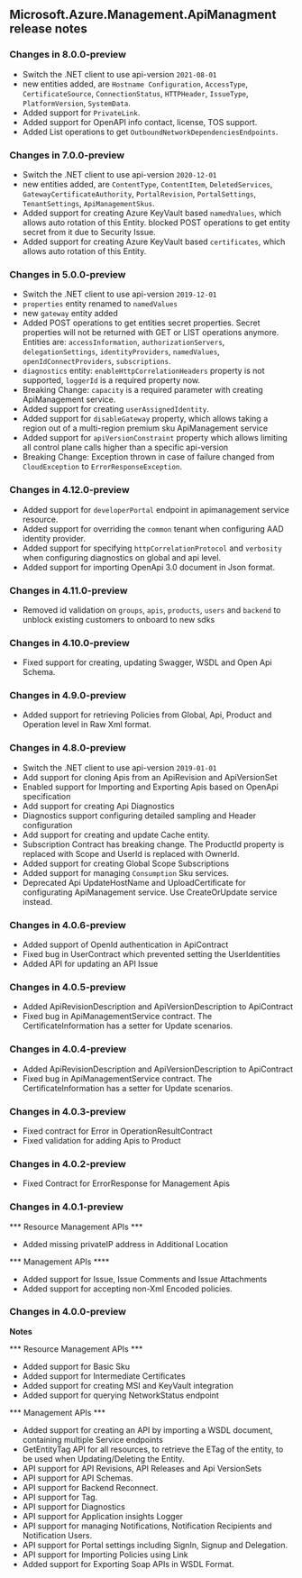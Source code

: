 ## Microsoft.Azure.Management.ApiManagment release notes

### Changes in 8.0.0-preview

- Switch the .NET client to use api-version `2021-08-01`
- new entities added, are `Hostname Configuration`, `AccessType`, `CertificateSource`, `ConnectionStatus`, `HTTPHeader`, `IssueType`, `PlatformVersion`, `SystemData`.
- Added support for `PrivateLink`.
- Added support for OpenAPI info contact, license, TOS support.
- Added List operations to get `OutboundNetworkDependenciesEndpoints`.

### Changes in 7.0.0-preview

- Switch the .NET client to use api-version `2020-12-01`
- new entities added, are `ContentType`, `ContentItem`, `DeletedServices`, `GatewayCertificateAuthority`, `PortalRevision`, `PortalSettings`, `TenantSettings`, `ApiManagementSkus`.
- Added support for creating Azure KeyVault based `namedValues`, which allows auto rotation of this Entity. blocked POST operations to get entity secret from it due to Security Issue.
- Added support for creating Azure KeyVault based `certificates`, which allows auto rotation of this Entity.

### Changes in 5.0.0-preview

- Switch the .NET client to use api-version `2019-12-01`
- `properties` entity renamed to `namedValues` 
- new `gateway` entity added
- Added POST operations to get entities secret properties. Secret properties will not be returned with GET or LIST operations anymore. Entities are: `accessInformation`, `authorizationServers`, `delegationSettings`, `identityProviders`, `namedValues`, `openIdConnectProviders`, `subscriptions`. 
- `diagnostics` entity: `enableHttpCorrelationHeaders` property is not supported, `loggerId` is a required property now.
- Breaking Change: `capacity` is a required parameter with creating ApiManagement service.
- Added support for creating `userAssignedIdentity`. 
- Added support for `disableGateway` property, which allows taking a region out of a multi-region premium sku ApiManagement service
- Added support for `apiVersionConstraint` property which allows limiting all control plane calls higher than a specific api-version
- Breaking Change: Exception thrown in case of failure changed from `CloudException` to `ErrorResponseException`.

### Changes in 4.12.0-preview

- Added support for `developerPortal` endpoint in apimanagement service resource.
- Added support for overriding the `common` tenant when configuring AAD identity provider.
- Added support for specifying `httpCorrelationProtocol` and `verbosity` when configuring diagnostics on global and api level.
- Added support for importing OpenApi 3.0 document in Json format.

### Changes in 4.11.0-preview

- Removed id validation on `groups`, `apis`, `products`, `users` and `backend` to unblock existing customers to onboard to new sdks

### Changes in 4.10.0-preview

- Fixed support for creating, updating Swagger, WSDL and Open Api Schema.

### Changes in 4.9.0-preview

- Added support for retrieving Policies from Global, Api, Product and Operation level in Raw Xml format.

### Changes in 4.8.0-preview

- Switch the .NET client to use api-version `2019-01-01`
- Add support for cloning Apis from an ApiRevision and ApiVersionSet
- Enabled support for Importing and Exporting Apis based on OpenApi specification
- Add support for creating Api Diagnostics
- Diagnostics support configuring detailed sampling and Header configuration
- Add support for creating and update Cache entity.
- Subscription Contract has breaking change. The ProductId property is replaced with Scope and UserId is replaced with OwnerId.
- Added support for creating Global Scope Subscriptions
- Added support for managing `Consumption` Sku services.
- Deprecated Api UpdateHostName and UploadCertificate for configurating ApiManagement service. Use CreateOrUpdate service instead.

### Changes in 4.0.6-preview

- Added support of OpenId authentication in ApiContract
- Fixed bug in UserContract which prevented setting the UserIdentities
- Added API for updating an API Issue

### Changes in 4.0.5-preview

- Added ApiRevisionDescription and ApiVersionDescription to ApiContract
- Fixed bug in ApiManagementService contract. The CertificateInformation has a setter for Update scenarios.

### Changes in 4.0.4-preview

- Added ApiRevisionDescription and ApiVersionDescription to ApiContract
- Fixed bug in ApiManagementService contract. The CertificateInformation has a setter for Update scenarios.

### Changes in 4.0.3-preview

- Fixed contract for Error in OperationResultContract
- Fixed validation for adding Apis to Product

### Changes in 4.0.2-preview

- Fixed Contract for ErrorResponse for Management Apis

### Changes in 4.0.1-preview

*** Resource Management APIs ***

- Added missing privateIP address in Additional Location

*** Management APIs ****

- Added support for Issue, Issue Comments and Issue Attachments
- Added support for accepting non-Xml Encoded policies.

### Changes in 4.0.0-preview

**Notes**

*** Resource Management APIs ***
- Added support for Basic Sku
- Added support for Intermediate Certificates
- Added support for creating MSI and KeyVault integration
- Added support for querying NetworkStatus endpoint

*** Management APIs ***
- Added support for creating an API by importing a WSDL document, containing multiple Service endpoints
- GetEntityTag API for all resources, to retrieve the ETag of the entity, to be used when Updating/Deleting the Entity.
- API support for API Revisions, API Releases and Api VersionSets
- API support for API Schemas.
- API support for Backend Reconnect.
- API support for Tag.
- API support for Diagnostics
- API support for Application insights Logger
- API support for managing Notifications, Notification Recipients and Notification Users.
- API support for Portal settings including SignIn, Signup and Delegation.
- API support for Importing Policies using Link
- Added support for Exporting Soap APIs in WSDL Format.